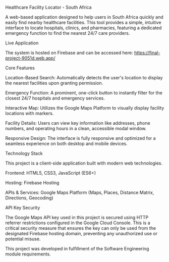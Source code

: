 Healthcare Facility Locator - South Africa

A web-based application designed to help users in South Africa quickly and easily find nearby healthcare facilities. This tool provides a simple, intuitive interface to locate hospitals, clinics, and pharmacies, featuring a dedicated emergency function to find the nearest 24/7 care providers.

Live Application

The system is hosted on Firebase and can be accessed here: https://final-project-9051d.web.app/

Core Features

Location-Based Search: Automatically detects the user's location to display the nearest facilities upon granting permission.

Emergency Function: A prominent, one-click button to instantly filter for the closest 24/7 hospitals and emergency services.

Interactive Map: Utilizes the Google Maps Platform to visually display facility locations with markers.

Facility Details: Users can view key information like addresses, phone numbers, and operating hours in a clean, accessible modal window.

Responsive Design: The interface is fully responsive and optimized for a seamless experience on both desktop and mobile devices.

Technology Stack

This project is a client-side application built with modern web technologies.

Frontend: HTML5, CSS3, JavaScript (ES6+)

Hosting: Firebase Hosting

APIs & Services: Google Maps Platform (Maps, Places, Distance Matrix, Directions, Geocoding)

API Key Security

The Google Maps API key used in this project is secured using HTTP referrer restrictions configured in the Google Cloud Console. This is a critical security measure that ensures the key can only be used from the designated Firebase hosting domain, preventing any unauthorized use or potential misuse.

This project was developed in fulfillment of the Software Engineering module requirements.

